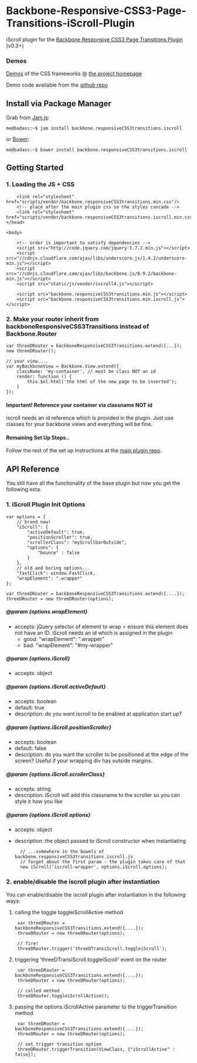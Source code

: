 Backbone-Responsive-CSS3-Page-Transitions-iScroll-Plugin
========================================================

iScroll plugin for the [Backbone Responsive CSS3 Page Transitions Plugin](https://github.com/techjacker/Backbone-Responsive-CSS3-Page-Transitions) (v0.3+)


### Demos
[Demos](http://projects.andrewgriffithsonline.com/#backbone-responsive-CSS3-page-transitions) of the CSS frameworks @ [the project homepage](http://projects.andrewgriffithsonline.com/#backbone-responsive-CSS3-page-transitions)

Demo code available from the [github repo](https://github.com/techjacker/Backbone-CSS3-Page-Transitions-CSS-Frameworks-Demos)


## Install via Package Manager
Grab from [Jam.js](http://jamjs.org/packages/#/details/backbone.responsiveCSS3transitions.iscroll):

	me@badass:~$ jam install backbone.responsiveCSS3transitions.iscroll

or [Bower](https://npmjs.org/package/bower):

	me@badass:~$ bower install backbone.responsiveCSS3transitions.iscroll


## Getting Started
### 1. Loading the JS + CSS
		<link rel="stylesheet" href="scripts/vendor/backbone.responsiveCSS3transitions.min.css"/>
		<!-- place after the main plugin css so the styles cascade -->
		<link rel="stylesheet" href="scripts/vendor/backbone.responsiveCSS3transitions.iscroll.min.css"/>
	</head>

	<body>

		<!-- order is important to satisfy dependencies -->
		<script src="http://code.jquery.com/jquery-1.7.2.min.js"></script>
		<script src="//cdnjs.cloudflare.com/ajax/libs/underscore.js/1.4.2/underscore-min.js"></script>
		<script src="//cdnjs.cloudflare.com/ajax/libs/backbone.js/0.9.2/backbone-min.js"></script>
		<script src="static/js/vendor/iscroll4.js"></script>

		<script src="backbone.responsiveCSS3transitions.min.js"></script>
		<script src="backbone.responsiveCSS3transitions.min.iscroll.js"></script>


### 2. Make your router inherit from backboneResponsiveCSS3Transitions instead of Backbone.Router

	var threeDRouter = backboneResponsiveCSS3Transitions.extend({...});
	new threeDRouter();

	// your view....
	var myBackboneView = Backbone.View.extend({
		className: 'my-container', // must be class NOT an id
		render: function () {
			this.$el.html('the html of the new page to be inserted');
		}
	});

#### Important! Reference your container via classname NOT id
iscroll needs an id reference which is provided in the plugin. Just use classes for your backbone views and everything will be fine.

#### Remaining Set Up Steps..
Follow the rest of the set up instructions at the [main plugin repo](https://github.com/techjacker/Backbone-Responsive-CSS3-Page-Transitions).



## API Reference

You still have all the functionality of the base plugin but now you get the following exta.

### 1. iScroll Plugin Init Options

	var options = {
		// brand new!
		"iScroll": {
			"activeDefault": true,
			"positionScroller": true,
			"scrollerClass": "myScrollbarOutside",
			"options": {
				"bounce" : false
			}
		},
		// old and boring options...
		"fastClick": window.FastClick,
		"wrapElement": ".wrapper"
	};

	var threeDRouter = backboneResponsiveCSS3Transitions.extend({....});
	threeDRouter = new threeDRouter(options);


##### @param {options.wrapElement}
* accepts: jQuery selector of element to wrap > ensure this element does not have an ID. iScroll needs an id which is assigned in the plugin
	* good: "wrapElement": ".wrapper"
	* bad: "wrapElement": "#my-wrapper"

##### @param {options.iScroll}
* accepts: object

##### @param {options.iScroll.activeDefault}
* accepts: boolean
* default: true
* description: do you want iscroll to be enabled at application start up?

##### @param {options.iScroll.positionScroller}
* accepts: boolean
* default: false
* description: do you want the scroller to be positioned at the edge of the screen? Useful if your wrapping div has outside margins.

##### @param {options.iScroll.scrollerClass}
* accepts: string
* description: iScroll will add this classname to the scroller so you can style it how you like

##### @param {options.iScroll.options}
* accepts: object
* description: the object passed to iScroll constructor when instantiating

		// ...somewhere in the bowels of backbone.responsiveCSS3transitions.iscroll.js
		// forget about the first param - the plugin takes care of that
		new iScroll('iscroll-wrapper', options.iScroll.options);




### 2. enable/disable the iscroll plugin after instantiation

You can enable/disable the iscroll plugin after instantiation in the following ways:

1. calling the toggle toggleiScrollActive method

		var threeDRouter = backboneResponsiveCSS3Transitions.extend({....});
		threeDRouter = new threeDRouter(options);

		// fire!
		threeDRouter.trigger('threeDTransiScroll.toggleiScroll');

2. triggering 'threeDTransiScroll.toggleiScroll' event on the router

		var threeDRouter = backboneResponsiveCSS3Transitions.extend({....});
		threeDRouter = new threeDRouter(options);

		// called method
		threeDRouter.toggleiScrollActive();


3. passing the options.iScrollActive parameter to the triggerTransition method

		var threeDRouter = backboneResponsiveCSS3Transitions.extend({....});
		threeDRouter = new threeDRouter(options);

		// set trigger transition option
		threeDRouter.triggerTransition(ViewClass, {"iScrollActive" : false});